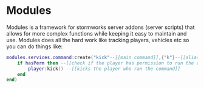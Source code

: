 # Modules
Modules is a framework for stormworks server addons (server scripts) that allows for more complex functions while keeping it easy to maintain and use. Modules does all the hard work like tracking players, vehicles etc so you can do things like:
```lua
modules.services.command:create("kick"--[[main command]],{"k"}--[[aliases]],{"mod","admin","owner"}--[[permissions to run the command]], "kick yourself"--[[description]],function(player--[[player class that ran the command]],fullMessage--[[full message string]],command--[[the actual command]],args--[[the arguments]],hasPerm--[[if the player has permission to use command]])
    if hasPerm then --[[check if the player has permission to run the command]]
        player:kick() --[[kicks the player who ran the command]]
    end
end)
```